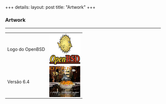 +++
details:
    layout: post
    title: "Artwork"
+++

### Artwork

---
<table>
    <tr>
        <td>Logo do OpenBSD</td>
        <td><img src="/artwork/1200px-OpenBSD_Logo_-_Cartoon_Puffy_with_textual_logo_below.svg.png" align="left" height="100" width="100" ></td>
    </tr>
    <tr>
        <td>Versão 6.4</td>
        <td><img src="/artwork/puffoil-64.jpg" align="left" height="100" width="100" ></td>
    </tr>
</table>

